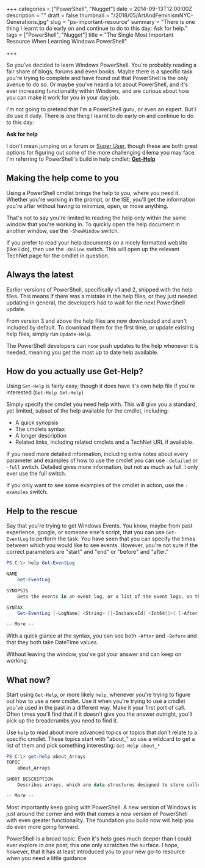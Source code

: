 +++
categories = ["PowerShell", "Nugget"]
date = 2014-09-13T12:00:00Z
description = ""
draft = false
thumbnail = "/2018/05/ArtAndFeminismNYC-Generations.jpg"
slug = "ps-important-resource"
summary = "There is one thing I learnt to do early on and continue to do to this day: Ask for help."
tags = ["PowerShell", "Nugget"]
title = "The Single Most Important Resource When Learning Windows PowerShell"

+++


So you've decided to learn Windows PowerShell. You're probably reading a fair share of blogs, forums and even books. Maybe there is a specific task you're trying to complete and have found out that PowerShell is the only avenue to do so. Or maybe you've heard a lot about PowerShell, and it's ever increasing functionality within Windows, and are curious about how you can make it work for you in your day job.

I'm not going to pretend that I'm a PowerShell guru, or even an expert. But I do use it daily. There is one thing I learnt to do early on and continue to do to this day:

**Ask for help**

I don't mean jumping on a forum or [Super User](http://superuser.com/), though these are both great options for figuring out some of the more challenging dilema you may face. I'm referring to PowerShell's build in help cmdlet; [**Get-Help**](http://go.microsoft.com/fwlink/p/?linkid=289584)

## Making the help come to you

Using a PowerShell cmdlet brings the help to you, where you need it. Whether you're working in the prompt, or the ISE, you'll get the information you're after without having to minimize, open, or move anything.

That's not to say you're limited to reading the help only within the same window that you're working in. To quickly open the help document in another window, use the `-ShowWindow` switch.

If you prefer to read your help documents on a nicely formatted website (like I do), then use the `-Online` switch. This will open up the relevant TechNet page for the cmdlet in question.

## Always the latest

Earlier versions of PowerShell, specifically v1 and 2, shipped with the help files. This means if there was a mistake in the help files, or they just needed updating in general, the developers had to wait for the next PowerShell update.

From version 3 and above the help files are now downloaded and aren't included by default. To download them for the first time, or update existing help files, simply run `Update-Help`.

The PowerShell developers can now push updates to the help whenever it is needed, meaning you get the most up to date help available.

## How do you actually use Get-Help?

Using `Get-Help` is fairly easy, though it does have it's own help file if you're interested (`Get-Help Get-Help`)

Simply specify the cmdlet you need help with. This will give you a standard, yet limited, subset of the help available for the cmdlet, including:

* A quick synopsis
* The cmdlets syntax
* A longer description
* Related links, including related cmdlets and a TechNet URL if available.

If you need more detailed information, including extra notes about every parameter and examples of how to use the cmdlet you can use `-detailed` or `-full` switch. Detailed gives more information, but not as much as full. I only ever use the full switch.

If you only want to see some examples of the cmdlet in action, use the `-examples` switch.

## Help to the rescue

Say that you're trying to get Windows Events. You know, maybe from past experience, google, or someone else's script, that you can use `Get-EventLog` to perform the task. You have seen that you can specify the times between which you would like to see events. However, you're not sure if the correct parameters are "start" and "end" or "before" and "after."

```powershell
PS C:\> help Get-EventLog

NAME
    Get-EventLog

SYNOPSIS
    Gets the events in an event log, or a list of the event logs, on the local or remote computers.

SYNTAX
    Get-EventLog [-LogName] <String> [[-InstanceId] <Int64[]>] [-After <DateTime>] [-AsBaseObject] [-Before <DateTime>] [-ComputerName <String[]>] [-EntryType <String[]>] [-Index <Int32[]>] [-Message <String>] [-Newest <Int32>] [-Source <String[]>] [-UserName <String[]>] [<CommonParameters>]

-- More --
```

With a quick glance at the syntax, you can see both `-After` and `-Before` and that they both take DateTime values.

Without leaving the window, you've got your answer and can keep on working.

## What now?

Start using `Get-Help`, or more likely `help`, whenever you're trying to figure out how to use a new cmdlet. Use it when you're trying to use a cmdlet you've used in the past in a different way. Make it your first port of call. Often times you'll find that if it doesn't give you the answer outright, you'll pick up the breadcrumbs you need to find it.

Use `help` to read about more advanced topics or topics that don't relate to a specific cmdlet. These topics start with "about_" so use a wildcard to get a list of them and pick something interesting: `Get-Help about_*`

```powershell
PS C:\> get-help about_Arrays
TOPIC
    about_Arrays

SHORT DESCRIPTION
    Describes arrays, which are data structures designed to store collections of items.

-- More --
```

Most importantly keep going with PowerShell. A new version of Windows is just around the corner and with that comes a new version of PowerShell with even greater functionality. The foundation you build now will help you do even more going forward.

PowerShell is a broad topic. Even it's help goes much deeper than I could ever explore in one post; this one only scratches the surface. I hope, however, that it has at least introduced you to your new go-to resource when you need a little guidance



